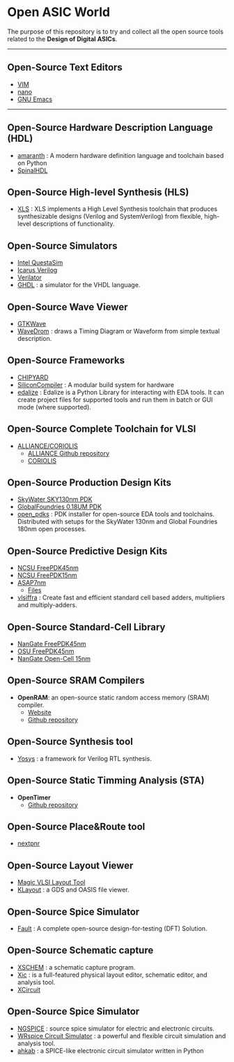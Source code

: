 # Open ASIC World
The purpose of this repository is to try and collect all the open source tools related to the **Design of Digital ASICs**. 
* * *

## Open-Source Text Editors
   - [VIM](https://www.vim.org/)
   - [nano](https://www.nano-editor.org/)
   - [GNU Emacs](https://www.gnu.org/software/emacs)
* * *

## Open-Source Hardware Description Language (HDL)
   - [amaranth](https://github.com/amaranth-lang/amaranth) : A modern hardware definition language and toolchain based on Python
   - [SpinalHDL](https://spinalhdl.github.io/SpinalDoc-RTD/master/index.html)

## Open-Source High-level Synthesis (HLS)
   - [XLS](https://github.com/google/xls) : XLS implements a High Level Synthesis toolchain that produces synthesizable designs (Verilog and SystemVerilog) from flexible, high-level descriptions of functionality.

## Open-Source Simulators
   - [Intel QuestaSim](https://www.intel.com/content/www/us/en/software-kit/795215/questa-intel-fpgas-standard-edition-software-version-23-1.html)
   - [Icarus Verilog](https://github.com/steveicarus/iverilog)
   - [Verilator](https://www.veripool.org/verilator/)
   - [GHDL](http://ghdl.free.fr/) : a simulator for the VHDL language.

## Open-Source Wave Viewer 
   - [GTKWave](https://gtkwave.sourceforge.net/)
   - [WaveDrom](https://wavedrom.com/) : draws a Timing Diagram or Waveform from simple textual description.

## Open-Source Frameworks
   - [CHIPYARD](https://chipyard.readthedocs.io/en/stable/index.html)
   - [SiliconCompiler](https://github.com/siliconcompiler/siliconcompiler) : A modular build system for hardware
   - [edalize](https://github.com/olofk/edalize) : Edalize is a Python Library for interacting with EDA tools. It can create project files for supported tools and run them in batch or GUI mode (where supported).

## Open-Source Complete Toolchain for VLSI
   - [ALLIANCE/CORIOLIS](https://coriolis.lip6.fr/)
     - [ALLIANCE Github repository](https://github.com/lip6/alliance)
     - [CORIOLIS](https://github.com/lip6/coriolis)

## Open-Source Production Design Kits
   - [SkyWater SKY130nm PDK](https://github.com/google/skywater-pdk)
   - [GlobalFoundries 0.18UM PDK](https://github.com/google/gf180mcu-pdk?tab=readme-ov-file)
   - [open_pdks](https://github.com/RTimothyEdwards/open_pdks) : PDK installer for open-source EDA tools and toolchains. Distributed with setups for the SkyWater 130nm and Global Foundries 180nm open processes.

## Open-Source Predictive Design Kits
  - [NCSU FreePDK45nm](https://eda.ncsu.edu/freepdk/freepdk45/)
  - [NCSU FreePDK15nm](https://eda.ncsu.edu/freepdk15/)
  - [ASAP7nm](https://asap.asu.edu/)
     - [Files](https://github.com/The-OpenROAD-Project/asap7)
  - [vlsiffra](https://github.com/antonblanchard/vlsiffra/) : Create fast and efficient standard cell based adders, multipliers and multiply-adders.
## Open-Source Standard-Cell Library
   - [NanGate FreePDK45nm](https://si2.org/open-cell-library/)
   - [OSU FreePDK45nm](https://vlsiarch.ecen.okstate.edu/flows/FreePDK_SRC/)
   - [NanGate Open-Cell 15nm](https://si2.org/open-cell-library/)

## Open-Source SRAM Compilers
   - **OpenRAM**: an open-source static random access memory (SRAM) compiler.
     - [Website](https://openram.org/)
     - [Github repository](https://github.com/VLSIDA/OpenRAM)

## Open-Source Synthesis tool
   - [Yosys](https://yosyshq.net/yosys/) :  a framework for Verilog RTL synthesis.

## Open-Source Static Timming Analysis (STA)
   - **OpenTimer**
     - [Github repository](https://github.com/OpenTimer/OpenTimer?tab=readme-ov-file)

## Open-Source Place&Route tool
   - [nextpnr](https://github.com/YosysHQ/nextpnr)

## Open-Source Layout Viewer 
   - [Magic VLSI Layout Tool](http://opencircuitdesign.com/magic/)
   - [KLayout](https://www.klayout.de/)  : a GDS and OASIS file viewer.

## Open-Source Spice Simulator
   - [Fault](https://github.com/AUCOHL/Fault) : A complete open-source design-for-testing (DFT) Solution.

## Open-Source Schematic capture 
   - [XSCHEM](https://xschem.sourceforge.io/stefan/index.html) : a schematic capture program.
   - [Xic](http://wrcad.com/xic.html) : is a full-featured physical layout editor, schematic editor, and analysis tool.
   - [XCircuit](http://opencircuitdesign.com/xcircuit/index.html) 

## Open-Source Spice Simulator 
   - [NGSPICE](https://ngspice.sourceforge.io/) : source spice simulator for electric and electronic circuits.
   - [WRspice Circuit Simulator](http://wrcad.com/wrspice.html) : a powerful and flexible circuit simulation and analysis tool.
   - [ahkab](https://github.com/ahkab/ahkab) : a SPICE-like electronic circuit simulator written in Python

